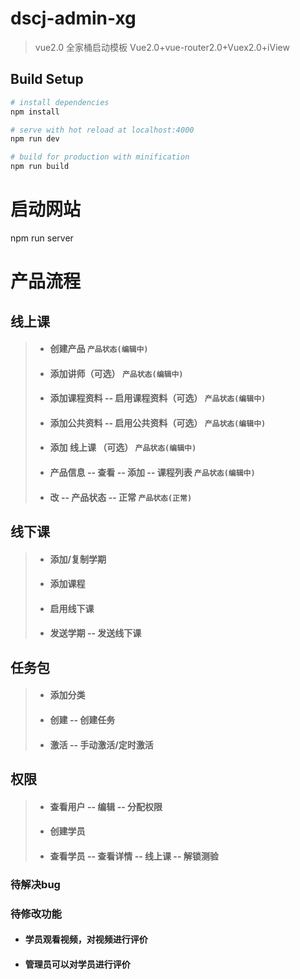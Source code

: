 # dscj-admin-xg

> vue2.0 全家桶启动模板
Vue2.0+vue-router2.0+Vuex2.0+iView

## Build Setup

``` bash
# install dependencies
npm install

# serve with hot reload at localhost:4000
npm run dev

# build for production with minification
npm run build
```
# 启动网站
npm run server



# 产品流程

## 线上课
>* #### 创建产品 `产品状态(编辑中)`
>* #### 添加讲师（可选） `产品状态(编辑中)`
>* #### 添加课程资料 -- 启用课程资料（可选） `产品状态(编辑中)`
>* #### 添加公共资料 -- 启用公共资料（可选） `产品状态(编辑中)`
>* #### 添加 线上课  （可选） `产品状态(编辑中)`
>* #### 产品信息 -- 查看 -- 添加 -- 课程列表 `产品状态(编辑中)`
>* #### 改 -- 产品状态 -- 正常 `产品状态(正常)`


## 线下课
>* #### 添加/复制学期
>* #### 添加课程
>* #### 启用线下课
>* #### 发送学期 -- 发送线下课

## 任务包
>* #### 添加分类
>* #### 创建 -- 创建任务
>* #### 激活 -- 手动激活/定时激活

## 权限
>* #### 查看用户 -- 编辑  -- 分配权限
>* #### 创建学员
>* #### 查看学员  -- 查看详情 -- 线上课 -- 解锁测验


### 待解决bug
<!-- #### 1.产品信息 -- 状态state为3时，没有数据；点击查看，若没有线上课，报错（length of undefined）；分页 -->
<!-- #### 2.学员管理 -- 添加线上课添加解锁课程   -->
<!-- #### 3.线上课 -- 添加讲师 loading持续存在 -->
<!-- #### 4.任务包 -->

### 待修改功能
* #### 学员观看视频，对视频进行评价
* #### 管理员可以对学员进行评价

